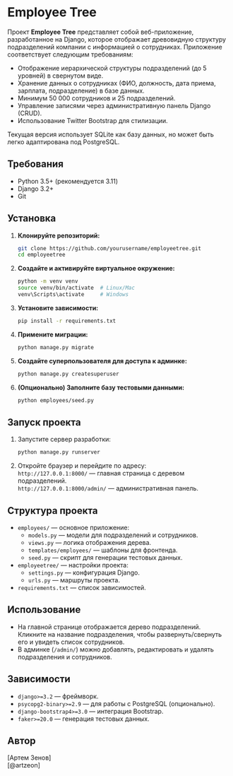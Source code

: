 # Employee Tree

Проект **Employee Tree** представляет собой веб-приложение, разработанное на Django, которое отображает древовидную структуру подразделений компании с информацией о сотрудниках. Приложение соответствует следующим требованиям:
- Отображение иерархической структуры подразделений (до 5 уровней) в свернутом виде.
- Хранение данных о сотрудниках (ФИО, должность, дата приема, зарплата, подразделение) в базе данных.
- Минимум 50 000 сотрудников и 25 подразделений.
- Управление записями через административную панель Django (CRUD).
- Использование Twitter Bootstrap для стилизации.

Текущая версия использует SQLite как базу данных, но может быть легко адаптирована под PostgreSQL.

## Требования
- Python 3.5+ (рекомендуется 3.11)
- Django 3.2+
- Git

## Установка

1. **Клонируйте репозиторий:**
   ```bash
   git clone https://github.com/yourusername/employeetree.git
   cd employeetree
   ```

2. **Создайте и активируйте виртуальное окружение:**
   ```bash
   python -m venv venv
   source venv/bin/activate  # Linux/Mac
   venv\Scripts\activate     # Windows
   ```

3. **Установите зависимости:**
   ```bash
   pip install -r requirements.txt
   ```

4. **Примените миграции:**
   ```bash
   python manage.py migrate
   ```

5. **Создайте суперпользователя для доступа к админке:**
   ```bash
   python manage.py createsuperuser
   ```

6. **(Опционально) Заполните базу тестовыми данными:**
   ```bash
   python employees/seed.py
   ```

## Запуск проекта
1. Запустите сервер разработки:
   ```bash
   python manage.py runserver
   ```
2. Откройте браузер и перейдите по адресу:  
   `http://127.0.0.1:8000/` — главная страница с деревом подразделений.  
   `http://127.0.0.1:8000/admin/` — административная панель.

## Структура проекта
- `employees/` — основное приложение:
  - `models.py` — модели для подразделений и сотрудников.
  - `views.py` — логика отображения дерева.
  - `templates/employees/` — шаблоны для фронтенда.
  - `seed.py` — скрипт для генерации тестовых данных.
- `employeetree/` — настройки проекта:
  - `settings.py` — конфигурация Django.
  - `urls.py` — маршруты проекта.
- `requirements.txt` — список зависимостей.

## Использование
- На главной странице отображается дерево подразделений. Кликните на название подразделения, чтобы развернуть/свернуть его и увидеть список сотрудников.
- В админке (`/admin/`) можно добавлять, редактировать и удалять подразделения и сотрудников.

## Зависимости
- `django>=3.2` — фреймворк.
- `psycopg2-binary>=2.9` — для работы с PostgreSQL (опционально).
- `django-bootstrap4>=3.0` — интеграция Bootstrap.
- `faker>=20.0` — генерация тестовых данных.

## Автор
[Артем Зенов]  
[@artzeon]